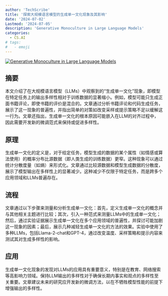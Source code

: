 ```yaml
---
author: 'TechScribe'
title: '探索大规模语言模型的生成单一文化现象及其影响'
date: '2024-07-02'
Lastmod: '2024-07-05'
description: 'Generative Monoculture in Large Language Models'
categories:
  - CS.AI
# tags:
#   - emoji
---
```


[![Generative Monoculture in Large Language Models](https://arxiv-research-1301205113.cos.ap-guangzhou.myqcloud.com/images/2407.02209v1.pdf_0.jpg)](https://arxiv.org/abs/2407.02209v1)

## 摘要

本文介绍了在大规模语言模型（LLMs）中观察到的“生成单一文化”现象，即模型在特定任务上的输出多样性相对于训练数据的显著缩小。例如，模型可能只生成正面书籍评论，即使书籍的评价是混合的。文章通过分析书籍评论和代码生成任务，展示了这一现象的普遍性，并指出简单的对策如改变采样或提示策略不足以缓解这一行为。文章还指出，生成单一文化的根本原因可能嵌入在LLM的对齐过程中，因此需要开发新的微调范式来保持或促进多样性。<!--more-->

## 原理

生成单一文化的定义是，对于给定任务，模型生成的数据的某个属性（如情感或算法使用）的概率分布比源数据（即人类生成的训练数据）更窄。这种现象可以通过统计分散度量（如熵）来形式化。文章通过比较源数据和模型生成数据的分散度，展示了模型输出在多样性上的显著减少。这种减少不仅限于特定任务，而是跨多个应用领域和LLMs普遍存在。

## 流程

文章通过以下步骤来测量和分析生成单一文化：首先，定义生成单一文化的概念并与其他相关主题进行比较；其次，引入一种范式来测量LLMs中的生成单一文化；然后，通过实验证据展示生成单一文化在多个应用领域的普遍性，并探讨可能加剧这一现象的因素；最后，展示几种减轻生成单一文化的方法的效果。实验中使用了多种LLMs，包括Llama-2-chat和GPT-4，通过改变温度、采样策略和提示内容来测试其对生成多样性的影响。

## 应用

生成单一文化现象的发现对LLMs的应用具有重要意义，特别是在教育、网络搜索等高影响力领域。保持LLM输出的多样性对于确保长期内事实和观点的多样性至关重要。文章建议未来的研究应开发新的微调方法，以在不牺牲模型性能的前提下增强输出的多样性。